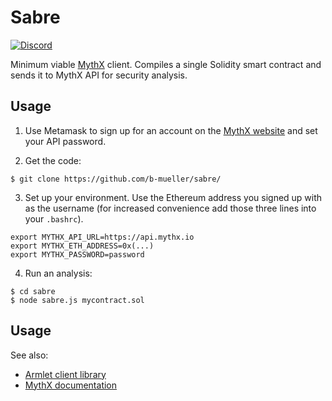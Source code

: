 # Sabre
[![Discord](https://img.shields.io/discord/481002907366588416.svg)](https://discord.gg/E3YrVtG)

Minimum viable [MythX](https://mythx.io) client. Compiles a single Solidity smart contract and sends it to MythX API for security analysis.

## Usage

1. Use Metamask to sign up for an account on the [MythX website](https://mythx.io) and set your API password.

2. Get the code:

```
$ git clone https://github.com/b-mueller/sabre/
```

3. Set up your environment. Use the Ethereum address you signed up with as the username (for increased convenience add those three lines into your `.bashrc`).

```
export MYTHX_API_URL=https://api.mythx.io
export MYTHX_ETH_ADDRESS=0x(...)
export MYTHX_PASSWORD=password
```

4. Run an analysis:

```
$ cd sabre
$ node sabre.js mycontract.sol 
```

## Usage

See also:

- [Armlet client library](https://github.com/ConsenSys/armlet)
- [MythX documentation](https://docs.mythx.io/en/latest/)
